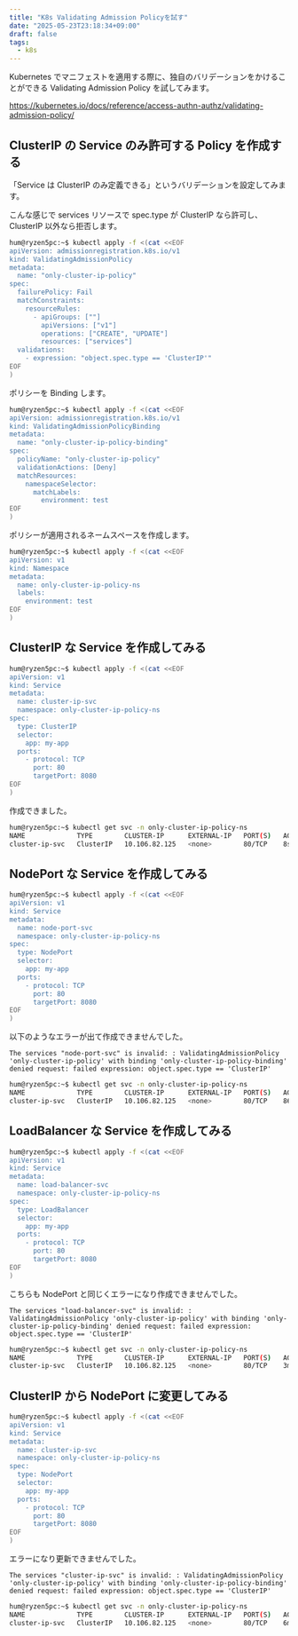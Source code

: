 ```yaml
---
title: "K8s Validating Admission Policyを試す"
date: "2025-05-23T23:18:34+09:00"
draft: false
tags:
  - k8s
---
```


Kubernetes でマニフェストを適用する際に、独自のバリデーションをかけることができる Validating Admission Policy を試してみます。

https://kubernetes.io/docs/reference/access-authn-authz/validating-admission-policy/

## ClusterIP の Service のみ許可する Policy を作成する

「Service は ClusterIP のみ定義できる」というバリデーションを設定してみます。

こんな感じで services リソースで spec.type が ClusterIP なら許可し、ClusterIP 以外なら拒否します。

```bash
hum@ryzen5pc:~$ kubectl apply -f <(cat <<EOF
apiVersion: admissionregistration.k8s.io/v1
kind: ValidatingAdmissionPolicy
metadata:
  name: "only-cluster-ip-policy"
spec:
  failurePolicy: Fail
  matchConstraints:
    resourceRules:
      - apiGroups: [""]
        apiVersions: ["v1"]
        operations: ["CREATE", "UPDATE"]
        resources: ["services"]
  validations:
    - expression: "object.spec.type == 'ClusterIP'"
EOF
)
```

ポリシーを Binding します。

```bash
hum@ryzen5pc:~$ kubectl apply -f <(cat <<EOF
apiVersion: admissionregistration.k8s.io/v1
kind: ValidatingAdmissionPolicyBinding
metadata:
  name: "only-cluster-ip-policy-binding"
spec:
  policyName: "only-cluster-ip-policy"
  validationActions: [Deny]
  matchResources:
    namespaceSelector:
      matchLabels:
        environment: test
EOF
)
```

ポリシーが適用されるネームスペースを作成します。

```bash
hum@ryzen5pc:~$ kubectl apply -f <(cat <<EOF
apiVersion: v1
kind: Namespace
metadata:
  name: only-cluster-ip-policy-ns
  labels:
    environment: test
EOF
)
```

## ClusterIP な Service を作成してみる

```bash
hum@ryzen5pc:~$ kubectl apply -f <(cat <<EOF
apiVersion: v1
kind: Service
metadata:
  name: cluster-ip-svc
  namespace: only-cluster-ip-policy-ns
spec:
  type: ClusterIP
  selector:
    app: my-app
  ports:
    - protocol: TCP
      port: 80
      targetPort: 8080
EOF
)
```

作成できました。

```bash
hum@ryzen5pc:~$ kubectl get svc -n only-cluster-ip-policy-ns
NAME             TYPE        CLUSTER-IP      EXTERNAL-IP   PORT(S)   AGE
cluster-ip-svc   ClusterIP   10.106.82.125   <none>        80/TCP    8s
```

## NodePort な Service を作成してみる

```bash
hum@ryzen5pc:~$ kubectl apply -f <(cat <<EOF
apiVersion: v1
kind: Service
metadata:
  name: node-port-svc
  namespace: only-cluster-ip-policy-ns
spec:
  type: NodePort
  selector:
    app: my-app
  ports:
    - protocol: TCP
      port: 80
      targetPort: 8080
EOF
)
```

以下のようなエラーが出て作成できませんでした。

```
The services "node-port-svc" is invalid: : ValidatingAdmissionPolicy 'only-cluster-ip-policy' with binding 'only-cluster-ip-policy-binding' denied request: failed expression: object.spec.type == 'ClusterIP'
```

```bash
hum@ryzen5pc:~$ kubectl get svc -n only-cluster-ip-policy-ns
NAME             TYPE        CLUSTER-IP      EXTERNAL-IP   PORT(S)   AGE
cluster-ip-svc   ClusterIP   10.106.82.125   <none>        80/TCP    86s
```

## LoadBalancer な Service を作成してみる

```bash
hum@ryzen5pc:~$ kubectl apply -f <(cat <<EOF
apiVersion: v1
kind: Service
metadata:
  name: load-balancer-svc
  namespace: only-cluster-ip-policy-ns
spec:
  type: LoadBalancer
  selector:
    app: my-app
  ports:
    - protocol: TCP
      port: 80
      targetPort: 8080
EOF
)
```

こちらも NodePort と同じくエラーになり作成できませんでした。

```
The services "load-balancer-svc" is invalid: : ValidatingAdmissionPolicy 'only-cluster-ip-policy' with binding 'only-cluster-ip-policy-binding' denied request: failed expression: object.spec.type == 'ClusterIP'
```

```bash
hum@ryzen5pc:~$ kubectl get svc -n only-cluster-ip-policy-ns
NAME             TYPE        CLUSTER-IP      EXTERNAL-IP   PORT(S)   AGE
cluster-ip-svc   ClusterIP   10.106.82.125   <none>        80/TCP    3m16s
```

## ClusterIP から NodePort に変更してみる

```bash
hum@ryzen5pc:~$ kubectl apply -f <(cat <<EOF
apiVersion: v1
kind: Service
metadata:
  name: cluster-ip-svc
  namespace: only-cluster-ip-policy-ns
spec:
  type: NodePort
  selector:
    app: my-app
  ports:
    - protocol: TCP
      port: 80
      targetPort: 8080
EOF
)
```

エラーになり更新できませんでした。

```
The services "cluster-ip-svc" is invalid: : ValidatingAdmissionPolicy 'only-cluster-ip-policy' with binding 'only-cluster-ip-policy-binding' denied request: failed expression: object.spec.type == 'ClusterIP'
```

```bash
hum@ryzen5pc:~$ kubectl get svc -n only-cluster-ip-policy-ns
NAME             TYPE        CLUSTER-IP      EXTERNAL-IP   PORT(S)   AGE
cluster-ip-svc   ClusterIP   10.106.82.125   <none>        80/TCP    6m2s
```
